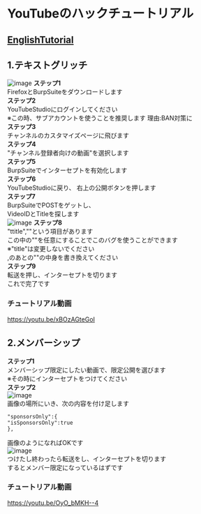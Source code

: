 # YouTubeのハックチュートリアル  
## [EnglishTutorial](/docs/english-README.md)
## 1.テキストグリッチ  
![image](https://user-images.githubusercontent.com/85279289/210968779-fe86b148-33f3-4183-8e26-6eef956441ee.png)
**ステップ1**  
FirefoxとBurpSuiteをダウンロードします  
**ステップ2**  
YouTubeStudioにログインしてください  
※この時、サブアカウントを使うことを推奨します
理由:BAN対策に  
**ステップ3**  
チャンネルのカスタマイズページに飛びます  
**ステップ4**  
"チャンネル登録者向けの動画"を選択します  
**ステップ5**  
BurpSuiteでインターセプトを有効化します  
**ステップ6**  
YouTubeStudioに戻り、
右上の公開ボタンを押します  
**ステップ7**  
BurpSuiteでPOSTをゲットし、  
VideoIDとTitleを探します  
![image](https://user-images.githubusercontent.com/85279289/210966367-187b493e-05b6-49ba-b04f-b7b9349fbd92.png)
**ステップ8**  
"ttitle",""という項目があります  
この中の""を任意にすることでこのバグを使うことができます  
※"title"は変更しないでください  
,のあとの""の中身を書き換えてください  
**ステップ9**  
転送を押し、インターセプトを切ります  
これで完了です  
  
### チュートリアル動画  
https://youtu.be/xBOzAGteGoI  

## 2.メンバーシップ  
**ステップ1**  
メンバーシップ限定にしたい動画で、限定公開を選びます  
※その時にインターセプトをつけてください  
**ステップ2**  
![image](https://github.com/yukkuributti/YouTubeBug/blob/main/screenshot/%E7%84%A1%E9%A1%8C%202023-01-06%2023-27-53.png?raw=true)  
画像の場所にいき、次の内容を付け足します  
```   
"sponsorsOnly":{
"isSponsorsOnly":true
},
```   
画像のようになればOKです  
![image](https://github.com/yukkuributti/YouTubeBug/blob/main/screenshot/%E7%84%A1%E9%A1%8C%202023-01-06%2023-28-07.png?raw=true)  
つけたし終わったら転送をし、インターセプトを切ります  
するとメンバー限定になっているはずです  
### チュートリアル動画  
https://youtu.be/OyO_bMKH--4  
